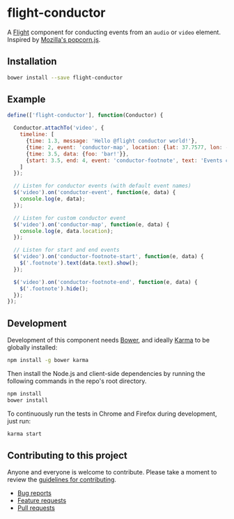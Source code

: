 # flight-conductor

A [Flight](https://github.com/twitter/flight) component for conducting events from an `audio` or `video` element. Inspired by [Mozilla's popcorn.js](http://popcornjs.org).

## Installation

```bash
bower install --save flight-conductor
```
## Example

```javascript
define(['flight-conductor'], function(Conductor) {

  Conductor.attachTo('video', {
    timeline: [
      {time: 1.3, message: 'Hello @flight conductor world!'},
      {time: 2, event: 'conductor-map', location: {lat: 37.7577, lon: -122.4376}},
      {time: 3.5, data: {foo: 'bar!'}},
      {start: 3.5, end: 4, event: 'conductor-footnote', text: 'Events can be one-off or have a start and end.'}
    ]
  });

  // Listen for conductor events (with default event names)
  $('video').on('conductor-event', function(e, data) {
    console.log(e, data);
  });

  // Listen for custom conductor event
  $('video').on('conductor-map', function(e, data) {
    console.log(e, data.location);
  });

  // Listen for start and end events
  $('video').on('conductor-footnote-start', function(e, data) {
    $('.footnote').text(data.text).show();
  });

  $('video').on('conductor-footnote-end', function(e, data) {
    $('.footnote').hide();
  });
});
```

## Development

Development of this component needs [Bower](http://bower.io), and ideally
[Karma](http://karma-runner.github.io) to be globally installed:

```bash
npm install -g bower karma
```

Then install the Node.js and client-side dependencies by running the following
commands in the repo's root directory.

```bash
npm install
bower install
```

To continuously run the tests in Chrome and Firefox during development, just run:

```bash
karma start
```

## Contributing to this project

Anyone and everyone is welcome to contribute. Please take a moment to
review the [guidelines for contributing](CONTRIBUTING.md).

* [Bug reports](CONTRIBUTING.md#bugs)
* [Feature requests](CONTRIBUTING.md#features)
* [Pull requests](CONTRIBUTING.md#pull-requests)
